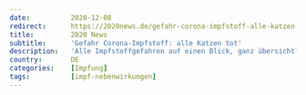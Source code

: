 ```yaml
---
date:          2020-12-08
redirect:      https://2020news.de/gefahr-corona-impfstoff-alle-katzen-tot/
title:         2020 News
subtitle:      'Gefahr Corona-Impfstoff: alle Katzen tot'
description:   'Alle Impfstoffgefahren auf einen Blick, ganz übersichtlich und noch dazu was fürs Auge: vielen Dank an die Gestalterin, die anonym zu bleiben wünscht!'
country:       DE
categories:    [Impfung]
tags:          [impf-nebenwirkungen]
---
```

